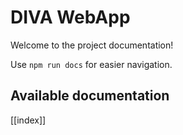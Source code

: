 # DIVA WebApp

Welcome to the project documentation!

Use `npm run docs` for easier navigation.

## Available documentation

[[index]]
